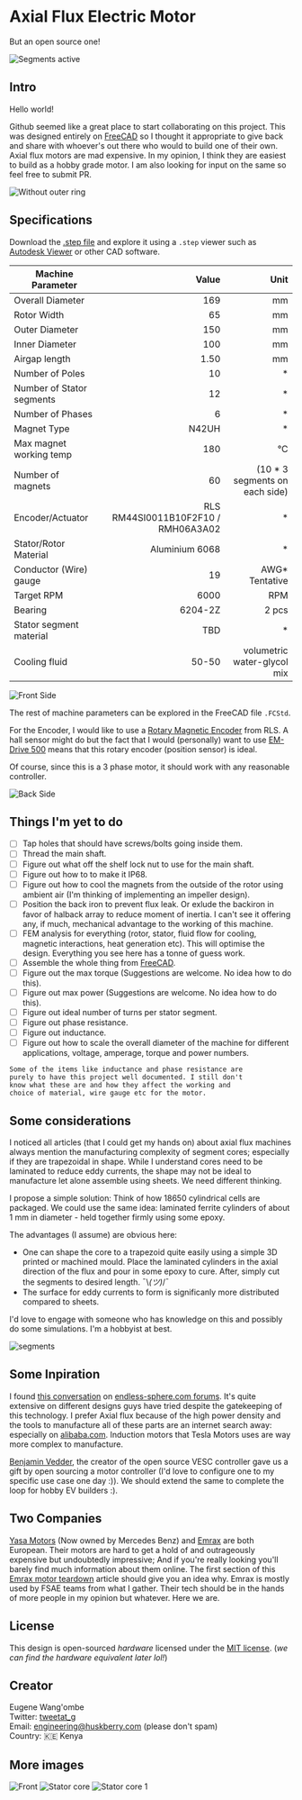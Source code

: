 # Axial Flux Electric Motor
But an open source one!   

![Segments active](./images/segments_active.png)

## Intro
Hello world!

Github seemed like a great place to start collaborating on this project. This was designed entirely on [FreeCAD](https://github.com/FreeCAD) so I thought it appropriate to give back and share with whoever's out there who would to build one of their own. Axial flux motors are mad expensive. In my opinion, I think they are easiest to build as a hobby grade motor. I am also looking for input on the same so feel free to submit PR.   

![Without outer ring](./images/without_outer_ring.png)   
## Specifications
Download the [.step file](./Axial%20Flux%20Motor.step) and explore it using a `.step` viewer such as [Autodesk Viewer](https://viewer.autodesk.com/) or other CAD software.   

| Machine Parameter | Value | Unit |
| ----------- | --------: | ----: |
| Overall Diameter | 169 | mm |
| Rotor Width | 65 | mm |
| Outer Diameter | 150 | mm |
| Inner Diameter | 100 | mm |
| Airgap length | 1.50 | mm |
| Number of Poles | 10 | * |
| Number of Stator segments | 12 | * |
| Number of Phases | 6 | * |
| Magnet Type | N42UH | * |
| Max magnet working temp | 180 | °C | 
| Number of magnets | 60 | (10 * 3 segments on each side) | 
| Encoder/Actuator | RLS RM44SI0011B10F2F10 / RMH06A3A02 | * | 
| Stator/Rotor Material | Aluminium 6068 | * |
| Conductor (Wire) gauge | 19 | AWG* Tentative |
| Target RPM | 6000 | RPM |
| Bearing | 6204-2Z | 2 pcs |
| Stator segment material | TBD | * |
| Cooling fluid | 50-50 | volumetric water-glycol mix |


![Front Side](./images/front_side.png)   

The rest of machine parameters can be explored in the FreeCAD file `.FCStd`.

For the Encoder, I would like to use a [Rotary Magnetic Encoder](https://www.rls.si/eng/rm44-rm58) from RLS. A hall sensor might do but the fact that I would (personally) want to use [EM-Drive 500](https://www.emdrive-mobility.com/portfolio/emdrive-500/) means that this rotary encoder (position sensor) is ideal.

Of course, since this is a 3 phase motor, it should work with any reasonable controller.   

![Back Side](./images/back_side.png)   
## Things I'm yet to do
 - [ ] Tap holes that should have screws/bolts going inside them.
 - [ ] Thread the main shaft.
 - [ ] Figure out what off the shelf lock nut to use for the main shaft.
 - [ ] Figure out how to to make it IP68.
 - [ ] Figure out how to cool the magnets from the outside of the rotor using ambient air (I'm thinking of implementing an impeller design).
 - [ ] Position the back iron to prevent flux leak. Or exlude the backiron in favor of halback array to reduce moment of inertia. I can't see it offering any, if much, mechanical advantage to the working of this machine.
 - [ ] FEM analysis for everything (rotor, stator, fluid flow for cooling, magnetic interactions, heat generation etc). This will optimise the design. Everything you see here has a tonne of guess work.
 - [ ] Assemble the whole thing from [FreeCAD](https://github.com/FreeCAD).
 - [ ] Figure out the max torque (Suggestions are welcome. No idea how to do this).
 - [ ] Figure out max power (Suggestions are welcome. No idea how to do this).
 - [ ] Figure out ideal number of turns per stator segment.
 - [ ] Figure out phase resistance.
 - [ ] Figure out inductance.
 - [ ] Figure out how to scale the overall diameter of the machine for different applications, voltage, amperage, torque and power numbers.

```
Some of the items like inductance and phase resistance are
purely to have this project well documented. I still don't
know what these are and how they affect the working and
choice of material, wire gauge etc for the motor.
```

## Some considerations
I noticed all articles (that I could get my hands on) about axial flux machines always mention the manufacturing complexity of segment cores; especially if they are trapezoidal in shape. While I understand cores need to be laminated to reduce eddy currents, the shape may not be ideal to manufacture let alone assemble using sheets. We need different thinking.

I propose a simple solution: Think of how 18650 cylindrical cells are packaged. We could use the same idea: laminated ferrite cylinders of about 1 mm in diameter - held together firmly using some epoxy. 

The advantages (I assume) are obvious here:

- One can shape the core to a trapezoid quite easily using a simple 3D printed or machined mould. Place the laminated cylinders in the axial direction of the flux and pour in some epoxy to cure. After, simply cut the segments to desired length. ¯\\_(ツ)_/¯
- The surface for eddy currents to form is significanly more distributed compared to sheets.

I'd love to engage with someone who has knowledge on this and possibly do some simulations. I'm a hobbyist at best.   

![segments](./images/segments.png)

## Some Inpiration
I found [this conversation](https://endless-sphere.com/forums/viewtopic.php?f=30&t=97860) on [endless-sphere.com forums](https://endless-sphere.com/forums/). It's quite extensive on different designs guys have tried despite the gatekeeping of this technology. I prefer Axial flux because of the high power density and the tools to manufacture all of these parts are an internet search away: especially on [alibaba.com](https://alibaba.com). Induction motors that Tesla Motors uses are way more complex to manufacture.

[Benjamin Vedder](https://github.com/vedderb), the creator of the open source VESC controller gave us a gift by open sourcing a motor controller (I'd love to configure one to my specific use case one day :)). We should extend the same to complete the loop for hobby EV builders :).

## Two Companies
[Yasa Motors](https://www.yasa.com/) (Now owned by Mercedes Benz) and [Emrax](https://emrax.com/) are both European. Their motors are hard to get a hold of and outrageously expensive but undoubtedly impressive; And if you're really looking you'll barely find much information about them online. The first section of this [Emrax motor teardown](https://build-its-inprogress.blogspot.com/2017/05/emrax-motor-teardown.html) article should give you an idea why. Emrax is mostly used by FSAE teams from what I gather. Their tech should be in the hands of more people in my opinion but whatever. Here we are.

## License
This design is open-sourced _hardware_ licensed under the [MIT license](https://opensource.org/licenses/MIT). (*we can find the hardware equivalent later lol!*)

## Creator
Eugene Wang'ombe  
Twitter: [tweetat_g](https://twitter.com/tweetat_g)  
Email: engineering@huskberry.com (please don't spam)   
Country: 🇰🇪 Kenya  

## More images
![Front](./images/front.png)
![Stator core](./images/stator_core.png)
![Stator core 1](./images/stator_core_1.png)

